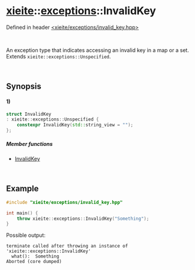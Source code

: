 # [xieite](../../xieite.md)\:\:[exceptions](../../exceptions.md)\:\:InvalidKey
Defined in header [<xieite/exceptions/invalid_key.hpp>](../../../include/xieite/exceptions/invalid_key.hpp)

&nbsp;

An exception type that indicates accessing an invalid key in a map or a set. Extends `xieite::exceptions::Unspecified`.

&nbsp;

## Synopsis
#### 1)
```cpp
struct InvalidKey
: xieite::exceptions::Unspecified {
    constexpr InvalidKey(std::string_view = "");
};
```
##### Member functions
- [InvalidKey](./structures/invalid_key/1/operators/constructor.md)

&nbsp;

## Example
```cpp
#include "xieite/exceptions/invalid_key.hpp"

int main() {
    throw xieite::exceptions::InvalidKey("Something");
}
```
Possible output:
```
terminate called after throwing an instance of 'xieite::exceptions::InvalidKey'
  what():  Something
Aborted (core dumped)
```
